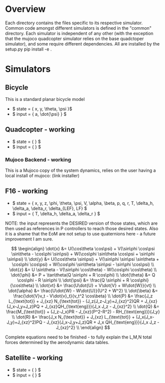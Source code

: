 # Overview

Each directory contains the files specific to its respective simulator. Common code amongst different simulators is defined in the "common" directory. Each simulator is independent of any other (with the exception that the mujoco quadcopter simulator relies on the base quadctoper simulator), and some require different dependencies. All are installed by the setup.py pip install -e .

# Simulators

## Bicycle

This is a standard planar bicycle model

- $ state = \{ x, y, \theta, \psi \}$
- $ input = \{ a, \dot{\psi} \} $

## Quadcopter - working

- $ state = \{  \} $
- $ input = \{  \} $

### Mujoco Backend - working

This is a Mujoco copy of the system dynamics, relies on the user having a local install of mujoco: (link installer)

## F16 - working

- $ state = \{ x, y, z, \phi, \theta, \psi,  V, \alpha, \beta, p, q, r, T, \delta_h,  \delta_a,  \delta_r,  \delta_{LEF}, LF\} $
- $ input = \{ T, \delta_h,  \delta_a,  \delta_r \} $

NOTE: the input represents the DESIRED version of those states, which are then used as references in P controllers to reach those desired states. Also it is a shame that the EoM are not setup to use quaternions here - a future improvement I am sure.

$$
\begin{align}
\dot{x} &= U(\cos\theta \cos\psi) + V(\sin\phi \cos\psi \sin\theta - \cos\phi \sin\psi) + W(\cos\phi \sin\theta \cos\psi + \sin\phi \sin\psi) \\
\dot{y} &= U(\cos\theta \sin\psi) + V(\sin\phi \sin\psi \sin\theta + \cos\phi \cos\psi) + W(\cos\phi \sin\theta \sin\psi - \sin\phi \cos\psi) \\
\dot{z} &= U \sin\theta - V(\sin\phi \cos\theta) - W(\cos\phi \cos\theta) \\
\dot{\phi} &= P + \tan\theta(Q \sin\phi + R \cos\phi) \\
\dot{\theta} &= Q \cos\phi - R \sin\phi \\
\dot{\psi} &= \frac{Q \sin\phi + R \cos\phi}{\cos\theta} \\
\dot{vt} &= \frac{U\dot{U} + V\dot{V} + W\dot{W}}{vt} \\
\dot{\alpha} &= \frac{U\dot{W} - W\dot{U}}{U^2 + W^2} \\
\dot{\beta} &= \frac{\dot{V}v_t - V\dot{v}_t}{v_t^2 \cos\beta} \\
\dot{P} &= \frac{J_z L_{\text{tot}} + J_{xz} N_{\text{tot}} - (J_z(J_z-J_y)+J_{xz}^2)QR + J_{xz}(J_x-J_y+J_z)PQ + J_{xz}QH_{\text{eng}}}{J_x J_z - J_{xz}^2} \\
\dot{Q} &= \frac{M_{\text{tot}} + (J_z-J_x)PR - J_{xz}(P^2-R^2) - RH_{\text{eng}}}{J_y} \\
\dot{R} &= \frac{J_x N_{\text{tot}} + J_{xz} L_{\text{tot}} + (J_x(J_x-J_y)+J_{xz}^2)PQ - J_{xz}(J_x-J_y+J_z)QR + J_x QH_{\text{eng}}}{J_x J_z - J_{xz}^2} \\
\end{align}
$$

Complete equations need to be finished - to fully explain the L,M,N total forces determined by the aerodynamic data tables.

## Satellite - working

- $ state = \{  \} $
- $ input = \{  \} $


